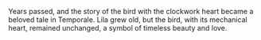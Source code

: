 Years passed, and the story of the bird with the clockwork heart became a beloved tale in Temporale. Lila grew old, but the bird, with its mechanical heart, remained unchanged, a symbol of timeless beauty and love.